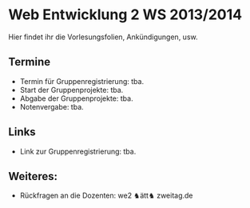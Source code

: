 Web Entwicklung 2 WS 2013/2014
========

Hier findet ihr die Vorlesungsfolien, Ankündigungen, usw. 


Termine
-----------

* Termin für Gruppenregistrierung: tba.
* Start der Gruppenprojekte: tba.
* Abgabe der Gruppenprojekte: tba.
* Notenvergabe: tba.



Links
-----------

* Link zur Gruppenregistrierung: tba.


Weiteres:
-----------

* Rückfragen an die Dozenten: we2 ♞ätt♞ zweitag.de
